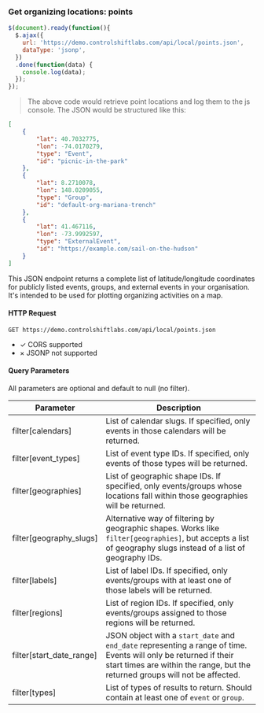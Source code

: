 ### Get organizing locations: points

```js
$(document).ready(function(){
  $.ajax({
    url: 'https://demo.controlshiftlabs.com/api/local/points.json',
    dataType: 'jsonp',
  })
  .done(function(data) {
    console.log(data);
  });
});
```

> The above code would retrieve point locations and log them to the js console. The JSON would be structured like this:

```json
[
    {
        "lat": 40.7032775,
        "lon": -74.0170279,
        "type": "Event",
        "id": "picnic-in-the-park"
    },
    {
        "lat": 8.2710078,
        "lon": 148.0209055,
        "type": "Group",
        "id": "default-org-mariana-trench"
    },
    {
        "lat": 41.467116,
        "lon": -73.9992597,
        "type": "ExternalEvent",
        "id": "https://example.com/sail-on-the-hudson"
    }
]
```

This JSON endpoint returns a complete list of latitude/longitude coordinates for publicly listed events, groups, and external events in your organisation. It's intended to be used for plotting organizing activities on a map.

#### HTTP Request

`GET https://demo.controlshiftlabs.com/api/local/points.json`

- &check; CORS supported
- &times; JSONP not supported

#### Query Parameters

All parameters are optional and default to null (no filter).

Parameter         | Description
---------         | -----------
filter[calendars] | List of calendar slugs. If specified, only events in those calendars will be returned.
filter[event_types] | List of event type IDs. If specified, only events of those types will be returned.
filter[geographies] | List of geographic shape IDs. If specified, only events/groups whose locations fall within those geographies will be returned.
filter[geography_slugs] | Alternative way of filtering by geographic shapes. Works like `filter[geographies]`, but accepts a list of geography slugs instead of a list of geography IDs.
filter[labels] | List of label IDs. If specified, only events/groups with at least one of those labels will be returned.
filter[regions] | List of region IDs. If specified, only events/groups assigned to those regions will be returned.
filter[start_date_range] | JSON object with a `start_date` and `end_date` representing a range of time. Events will only be returned if their start times are within the range, but the returned groups will not be affected.
filter[types] | List of types of results to return. Should contain at least one of `event` or `group`.

<div></div>
